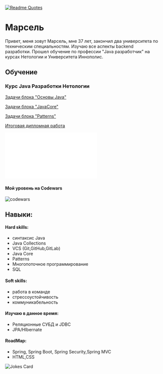 [![Readme Quotes](https://quotes-github-readme.vercel.app/api?type=horizontal&theme=dark)](https://github.com/piyushsuthar/github-readme-quotes)
# Марсель
Привет, меня зовут Марсель, мне 37 лет, закончил два университета по техническим специальностям. 
Изучаю все аспекты backend разработки.
Прошел обучение по профессии "Java разработчик" на курсах Нетологии и  Университета Иннополис.
## Обучение
### Курс Java Разработки Нетологии

[Задачи блока "Основы Java"](./Homeworks.md)

[Задачи блока "JavaCore"](JavaCore_Readme.md)

[Задачи блока "Patterns"](Patterns_Readme.md)

[Итоговая дипломная работа](Diplom_README.md)

![Сертификат JAVA](certificate.pdf)


#### Мой уровень на Codewars
![codewars](https://www.codewars.com/users/Marsik77/badges/large)

## Навыки:

#### Hard skills:
- cинтаксис Java
- Java Collections
- VCS (Git,GitHub,GitLab)
- Java Core
- Patterns
- Многопоточное программирование
- SQL

#### Soft skills:
- работа в команде
- стрессоустойчивость
- коммуникабельность


#### Изучаю в данное время:
- Реляционные СУБД и JDBC
- JPA/HIbernate

 
#### RoadMap:
- Spring, Spring Boot, Spring Security,Spring MVC
- HTML,CSS

![Jokes Card](https://readme-jokes.vercel.app/api)

